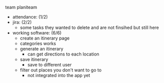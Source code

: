 team planiteam

- attendance:           (1/2)
- jira:                 (2/2)
    - some tasks they wanted to delete and are not finsihed but still here
- working software:     (6/6)
    - create an itinerary page
    - categories works
    - generate an itinerary
        - can get directions to each location
    - save itinerary
        - save to different user
    - filter out places you don't want to go to
        - not integrated into the app yet
